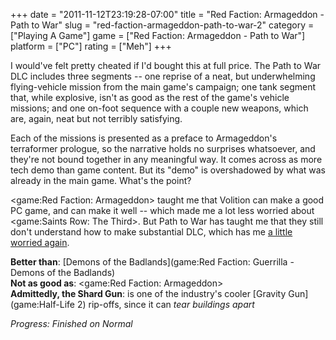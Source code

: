 +++
date = "2011-11-12T23:19:28-07:00"
title = "Red Faction: Armageddon - Path to War"
slug = "red-faction-armageddon-path-to-war-2"
category = ["Playing A Game"]
game = ["Red Faction: Armageddon - Path to War"]
platform = ["PC"]
rating = ["Meh"]
+++

I would've felt pretty cheated if I'd bought this at full price.  The Path to War DLC includes three segments -- one reprise of a neat, but underwhelming flying-vehicle mission from the main game's campaign; one tank segment that, while explosive, isn't as good as the rest of the game's vehicle missions; and one on-foot sequence with a couple new weapons, which are, again, neat but not terribly satisfying.

Each of the missions is presented as a preface to Armageddon's terraformer prologue, so the narrative holds no surprises whatsoever, and they're not bound together in any meaningful way.  It comes across as more tech demo than game content.  But its "demo" is overshadowed by what was already in the main game.  What's the point?

<game:Red Faction: Armageddon> taught me that Volition can make a good PC game, and can make it well -- which made me a lot less worried about <game:Saints Row: The Third>.  But Path to War has taught me that they still don't understand how to make substantial DLC, which has me <a href="http://www.joystiq.com/2011/11/10/thq-announces-the-first-saints-row-the-third-season-pass/">a little worried again</a>.

<b>Better than</b>: [Demons of the Badlands](game:Red Faction: Guerrilla - Demons of the Badlands)  
<b>Not as good as</b>: <game:Red Faction: Armageddon>  
<b>Admittedly, the Shard Gun</b>: is one of the industry's cooler [Gravity Gun](game:Half-Life 2) rip-offs, since it can <i>tear buildings apart</i>

<i>Progress: Finished on Normal</i>